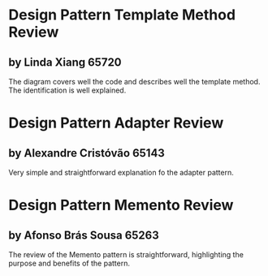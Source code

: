# Design Pattern Template Method Review
## by Linda Xiang 65720

The diagram covers well the code and describes well the template method.
The identification is well explained.

# Design Pattern Adapter Review
## by Alexandre Cristóvão 65143

Very simple and straightforward explanation fo the adapter pattern.

# Design Pattern Memento Review
## by Afonso Brás Sousa 65263

The review of the Memento pattern is straightforward, highlighting the purpose and benefits of the pattern.
